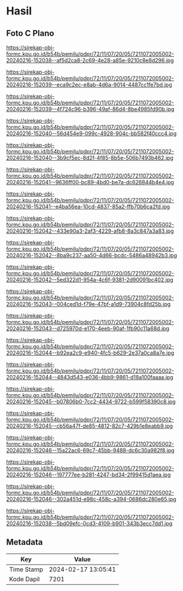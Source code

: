 # Hasil

## Foto C Plano

https://sirekap-obj-formc.kpu.go.id/b54b/pemilu/pdpr/72/11/07/20/05/7211072005002-20240216-152038--af5d2ca8-2c69-4e28-a85e-9210c8e8d296.jpg

https://sirekap-obj-formc.kpu.go.id/b54b/pemilu/pdpr/72/11/07/20/05/7211072005002-20240216-152039--eca9c2ec-e8ab-4d6a-9014-4487cc1fe7bd.jpg

https://sirekap-obj-formc.kpu.go.id/b54b/pemilu/pdpr/72/11/07/20/05/7211072005002-20240216-152039--4f724c96-b396-49af-86d4-8be4985fd90b.jpg

https://sirekap-obj-formc.kpu.go.id/b54b/pemilu/pdpr/72/11/07/20/05/7211072005002-20240216-152040--56d454e9-099c-4928-904c-bb582f40ccc4.jpg

https://sirekap-obj-formc.kpu.go.id/b54b/pemilu/pdpr/72/11/07/20/05/7211072005002-20240216-152040--3b9cf5ec-8d2f-4f85-8b5e-506b7493b462.jpg

https://sirekap-obj-formc.kpu.go.id/b54b/pemilu/pdpr/72/11/07/20/05/7211072005002-20240216-152041--9636ff00-bc89-4bd0-be7a-dc626844b4e4.jpg

https://sirekap-obj-formc.kpu.go.id/b54b/pemilu/pdpr/72/11/07/20/05/7211072005002-20240216-152041--e4ba56ea-10cd-4837-85a2-ffb70b6ca2fd.jpg

https://sirekap-obj-formc.kpu.go.id/b54b/pemilu/pdpr/72/11/07/20/05/7211072005002-20240216-152042--433e90a3-2af3-4229-afb8-8a3c847a3a83.jpg

https://sirekap-obj-formc.kpu.go.id/b54b/pemilu/pdpr/72/11/07/20/05/7211072005002-20240216-152042--8ba9c237-aa50-4d66-bcdc-5486a48942b3.jpg

https://sirekap-obj-formc.kpu.go.id/b54b/pemilu/pdpr/72/11/07/20/05/7211072005002-20240216-152042--5ed322d1-954a-4c6f-9381-2d90091bc402.jpg

https://sirekap-obj-formc.kpu.go.id/b54b/pemilu/pdpr/72/11/07/20/05/7211072005002-20240216-152043--004ced1d-f79e-47bf-a1d9-73904c8fd25b.jpg

https://sirekap-obj-formc.kpu.go.id/b54b/pemilu/pdpr/72/11/07/20/05/7211072005002-20240216-152043--d725970d-e170-4eeb-90af-1fb90c11a68d.jpg

https://sirekap-obj-formc.kpu.go.id/b54b/pemilu/pdpr/72/11/07/20/05/7211072005002-20240216-152044--b92ea2c9-e940-4fc5-b629-2e37a0ca8a7e.jpg

https://sirekap-obj-formc.kpu.go.id/b54b/pemilu/pdpr/72/11/07/20/05/7211072005002-20240216-152044--4843d543-e036-4bb9-9861-d18a100faaaa.jpg

https://sirekap-obj-formc.kpu.go.id/b54b/pemilu/pdpr/72/11/07/20/05/7211072005002-20240216-152045--b07806b0-7cc2-4434-9722-b599f58390c8.jpg

https://sirekap-obj-formc.kpu.go.id/b54b/pemilu/pdpr/72/11/07/20/05/7211072005002-20240216-152045--cb56a47f-de85-4812-82c7-429b1e8eabb9.jpg

https://sirekap-obj-formc.kpu.go.id/b54b/pemilu/pdpr/72/11/07/20/05/7211072005002-20240216-152046--15a22ac6-69c7-45bb-9488-dc6c30a982f8.jpg

https://sirekap-obj-formc.kpu.go.id/b54b/pemilu/pdpr/72/11/07/20/05/7211072005002-20240216-152046--197777ee-b281-4247-bd34-2f99415d1aea.jpg

https://sirekap-obj-formc.kpu.go.id/b54b/pemilu/pdpr/72/11/07/20/05/7211072005002-20240216-152046--302a451d-e98c-458c-a394-0686dc280e65.jpg

https://sirekap-obj-formc.kpu.go.id/b54b/pemilu/pdpr/72/11/07/20/05/7211072005002-20240216-152038--5bd09efc-0cd3-4109-b901-343b3ecc7dd1.jpg


## Metadata

| Key        | Value               |
| ---------- | ------------------- |
| Time Stamp | 2024-02-17 13:05:41 |
| Kode Dapil | 7201                |



